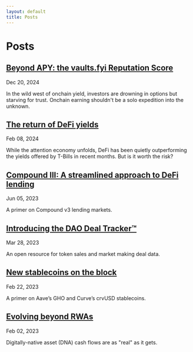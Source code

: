 ```yaml
---
layout: default
title: Posts
---
```


# Posts

<div class="post-item">
    <h2><a href="https://wallfacerlabs.substack.com/p/beyond-apy-the-vaultsfyi-reputation">Beyond APY: the vaults.fyi Reputation Score</a></h2>
    <div class="post-date">Dec 20, 2024</div>
    <p>In the wild west of onchain yield, investors are drowning in options but starving for trust. Onchain earning shouldn't be a solo expedition into the unknown.</p>
    </div>


<div class="post-item">
    <h2><a href="https://wallfacerlabs.substack.com/p/the-return-of-defi-yields">The return of DeFi yields</a></h2>
    <div class="post-date">Feb 08, 2024</div>
    <p>While the attention economy unfolds, DeFi has been quietly outperforming the yields offered by T-Bills in recent months. But is it worth the risk?</p>
</div>


<div class="post-item">
    <h2><a href="https://wallfacerlabs.substack.com/p/compound-iii-a-streamlined-approach">Compound III: A streamlined approach to DeFi lending</a></h2>
    <div class="post-date">Jun 05, 2023</div>
    <p>A primer on Compound v3 lending markets.</p>
</div>


<div class="post-item">
    <h2><a href="https://wallfacerlabs.substack.com/p/introducing-the-dao-deal-tracker">Introducing the DAO Deal Tracker™</a></h2>
    <div class="post-date">Mar 28, 2023</div>
    <p>An open resource for token sales and market making deal data.</p>
</div>

<div class="post-item">
    <h2><a href="https://wallfacerlabs.substack.com/p/new-stablecoins-on-the-block">New stablecoins on the block</a></h2>
    <div class="post-date">Feb 22, 2023</div>
    <p>A primer on Aave’s GHO and Curve’s crvUSD stablecoins.</p>
</div>

<div class="post-item">
    <h2><a href="https://wallfacerlabs.substack.com/p/evolving-beyond-rwas">Evolving beyond RWAs</a></h2>
    <div class="post-date">Feb 02, 2023</div>
    <p>Digitally-native asset (DNA) cash flows are as "real" as it gets.</p>
</div>

